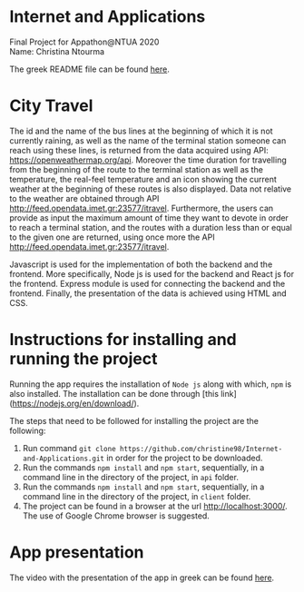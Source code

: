 # Internet and Applications
 Final Project for Appathon@NTUA 2020  
 Name: Christina Ntourma
 
 The greek README file can be found [here](README_greek_version.md).  
 
# City Travel
 The id and the name of the bus lines at the beginning of which it is not currently raining, as well as the name of the terminal station someone can reach using these lines, is returned from the data acquired using API: https://openweathermap.org/api. Moreover the time duration for travelling from the beginning of the route to the terminal station as well as the temperature, the real-feel temperature and an icon showing the current weather at the beginning of these routes is also displayed. Data not relative to the weather are obtained through API http://feed.opendata.imet.gr:23577/itravel.
 Furthermore, the users can provide as input the maximum amount of time they want to devote in order to reach a terminal station, and the routes with a duration less than or equal to the given one are returned, using once more the API http://feed.opendata.imet.gr:23577/itravel. 
 
 Javascript is used for the implementation of both the backend and the frontend. More specifically, Node js is used for the backend and React js for the frontend. Express module is used for connecting the backend and the frontend. Finally, the presentation of the data is achieved using HTML and CSS.

# Instructions for installing and running the project

Running the app requires the installation of `Node js` along with which, `npm` is also installed. The installation can be done through [this link] (<https://nodejs.org/en/download/>). 

The steps that need to be followed for installing the project are the following:
1. Run command `git clone https://github.com/christine98/Internet-and-Applications.git` in order for the project to be downloaded.
2. Run the commands `npm install` and `npm start`, sequentially, in a command line in the directory of the project, in `api` folder.
3. Run the commands `npm install` and `npm start`, sequentially, in a command line in the directory of the project, in `client` folder.
4. The project can be found in a browser at the url <http://localhost:3000/>. The use of Google Chrome browser is suggested. 

# App presentation
The video with the presentation of the app in greek can be found [here](<https://www.youtube.com/watch?v=ad0WYS_qlyY&feature=youtu.be>). 
